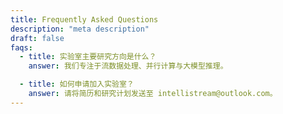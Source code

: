 ```yaml
---
title: Frequently Asked Questions
description: "meta description"
draft: false
faqs:
  - title: 实验室主要研究方向是什么？
    answer: 我们专注于流数据处理、并行计算与大模型推理。

  - title: 如何申请加入实验室？
    answer: 请将简历和研究计划发送至 intellistream@outlook.com。
---
```

